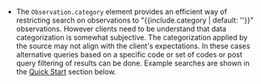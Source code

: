 - The `Observation.category` element provides an efficient way of restricting search on observations to "{{include.category | default: ''}}" observations.  However clients need to be understand that data categorization is somewhat subjective. The categorization applied by the source may not align with the client's expectations. In these cases alternative queries based on a specific code or set of codes or post query filtering of results can be done.  Example searches are shown in the [Quick Start](#search) section below.
